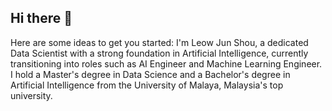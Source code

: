 ## Hi there 👋

Here are some ideas to get you started:
I'm Leow Jun Shou, a dedicated Data Scientist with a strong foundation in Artificial Intelligence, currently transitioning into roles such as AI Engineer and Machine Learning Engineer. I hold a Master's degree in Data Science and a Bachelor's degree in Artificial Intelligence from the University of Malaya, Malaysia's top university.

<!--
**leowjs/leowjs** is a ✨ _special_ ✨ repository because its `README.md` (this file) appears on your GitHub profile.



- 🔭 I’m currently working on ...
- 🌱 I’m currently learning ...
- 👯 I’m looking to collaborate on ...
- 🤔 I’m looking for help with ...
- 💬 Ask me about ...
- 📫 How to reach me: ...
- 😄 Pronouns: ...
- ⚡ Fun fact: ...
-->
